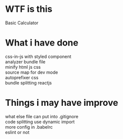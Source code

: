# WTF is this

Basic Calculator

# What i have done

css-in-js with styled component  
analyzer bundle file  
minify html js css  
source map for dev mode  
autoprefixer css  
bundle splitting reactjs

# Things i may have improve

what else file can put into .gitignore  
code splitting use dynamic import  
more config in .babelrc  
eslint or not
